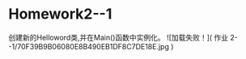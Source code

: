 # Homework2--1
创建新的Helloword类,并在Main()函数中实例化。
![加载失败！](
        作业 2--1/70F39B9B06080E8B490EB1DF8C7DE18E.jpg
      )
